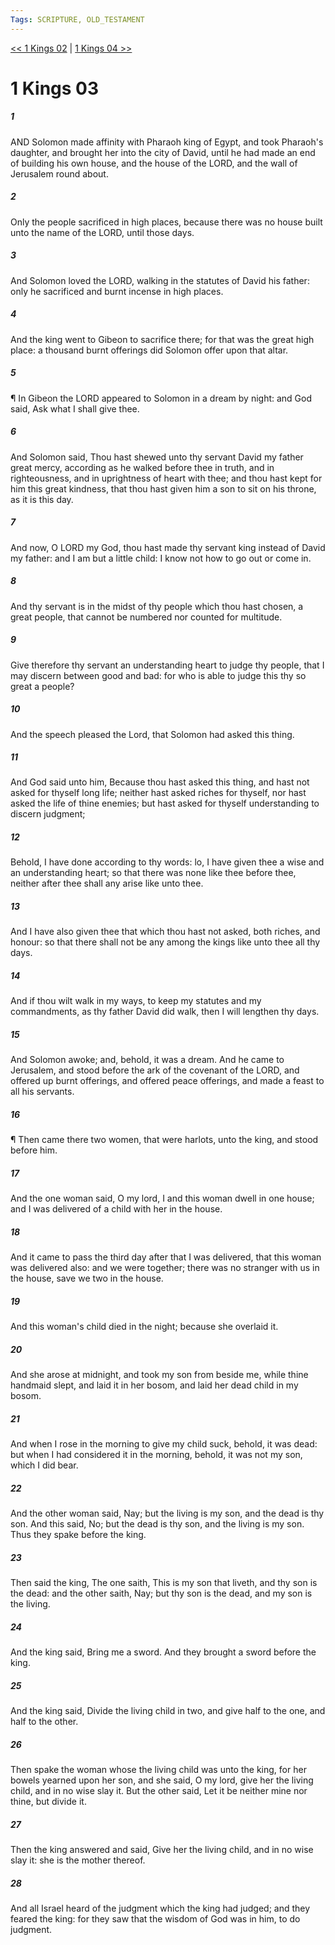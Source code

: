 ```yaml
---
Tags: SCRIPTURE, OLD_TESTAMENT
---
```


[<< 1 Kings 02](OLD_TESTAMENT/11_1_Kings/1_Kings_02.md) | [1 Kings 04 >>](OLD_TESTAMENT/11_1_Kings/1_Kings_04.md)

# 1 Kings 03

##### 1

AND Solomon made affinity with Pharaoh king of Egypt, and took Pharaoh's daughter, and brought her into the city of David, until he had made an end of building his own house, and the house of the LORD, and the wall of Jerusalem round about.

##### 2

Only the people sacrificed in high places, because there was no house built unto the name of the LORD, until those days.

##### 3

And Solomon loved the LORD, walking in the statutes of David his father: only he sacrificed and burnt incense in high places.

##### 4

And the king went to Gibeon to sacrifice there; for that was the great high place: a thousand burnt offerings did Solomon offer upon that altar.

##### 5

¶ In Gibeon the LORD appeared to Solomon in a dream by night: and God said, Ask what I shall give thee.

##### 6

And Solomon said, Thou hast shewed unto thy servant David my father great mercy, according as he walked before thee in truth, and in righteousness, and in uprightness of heart with thee; and thou hast kept for him this great kindness, that thou hast given him a son to sit on his throne, as it is this day.

##### 7

And now, O LORD my God, thou hast made thy servant king instead of David my father: and I am but a little child: I know not how to go out or come in.

##### 8

And thy servant is in the midst of thy people which thou hast chosen, a great people, that cannot be numbered nor counted for multitude.

##### 9

Give therefore thy servant an understanding heart to judge thy people, that I may discern between good and bad: for who is able to judge this thy so great a people?

##### 10

And the speech pleased the Lord, that Solomon had asked this thing.

##### 11

And God said unto him, Because thou hast asked this thing, and hast not asked for thyself long life; neither hast asked riches for thyself, nor hast asked the life of thine enemies; but hast asked for thyself understanding to discern judgment;

##### 12

Behold, I have done according to thy words: lo, I have given thee a wise and an understanding heart; so that there was none like thee before thee, neither after thee shall any arise like unto thee.

##### 13

And I have also given thee that which thou hast not asked, both riches, and honour: so that there shall not be any among the kings like unto thee all thy days.

##### 14

And if thou wilt walk in my ways, to keep my statutes and my commandments, as thy father David did walk, then I will lengthen thy days.

##### 15

And Solomon awoke; and, behold, it was a dream. And he came to Jerusalem, and stood before the ark of the covenant of the LORD, and offered up burnt offerings, and offered peace offerings, and made a feast to all his servants.

##### 16

¶ Then came there two women, that were harlots, unto the king, and stood before him.

##### 17

And the one woman said, O my lord, I and this woman dwell in one house; and I was delivered of a child with her in the house.

##### 18

And it came to pass the third day after that I was delivered, that this woman was delivered also: and we were together; there was no stranger with us in the house, save we two in the house.

##### 19

And this woman's child died in the night; because she overlaid it.

##### 20

And she arose at midnight, and took my son from beside me, while thine handmaid slept, and laid it in her bosom, and laid her dead child in my bosom.

##### 21

And when I rose in the morning to give my child suck, behold, it was dead: but when I had considered it in the morning, behold, it was not my son, which I did bear.

##### 22

And the other woman said, Nay; but the living is my son, and the dead is thy son. And this said, No; but the dead is thy son, and the living is my son. Thus they spake before the king.

##### 23

Then said the king, The one saith, This is my son that liveth, and thy son is the dead: and the other saith, Nay; but thy son is the dead, and my son is the living.

##### 24

And the king said, Bring me a sword. And they brought a sword before the king.

##### 25

And the king said, Divide the living child in two, and give half to the one, and half to the other.

##### 26

Then spake the woman whose the living child was unto the king, for her bowels yearned upon her son, and she said, O my lord, give her the living child, and in no wise slay it. But the other said, Let it be neither mine nor thine, but divide it.

##### 27

Then the king answered and said, Give her the living child, and in no wise slay it: she is the mother thereof.

##### 28

And all Israel heard of the judgment which the king had judged; and they feared the king: for they saw that the wisdom of God was in him, to do judgment.
